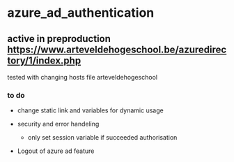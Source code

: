 # azure_ad_authentication 
## active in preproduction https://www.arteveldehogeschool.be/azuredirectory/1/index.php
tested with changing hosts file arteveldehogeschool

### to do
* change static link and variables for dynamic usage


* security and error handeling
    * only set session variable if succeeded authorisation

* Logout of azure ad feature
